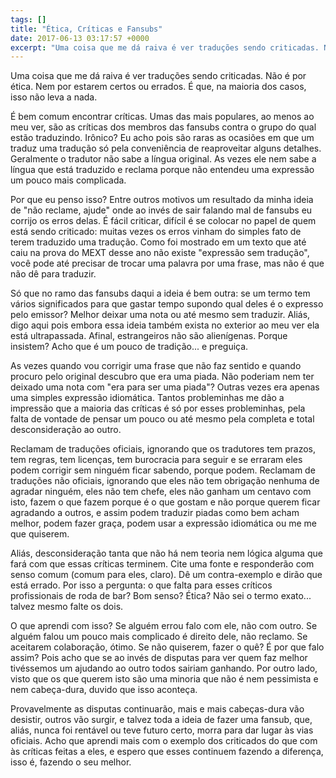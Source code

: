 ```yaml
---
tags: []
title: "Ética, Críticas e Fansubs"
date: 2017-06-13 03:17:57 +0000
excerpt: "Uma coisa que me dá raiva é ver traduções sendo criticadas. Não é por ética. Nem por estarem certos ou errados. É que, na maioria dos..."
---
```


Uma coisa que me dá raiva é ver traduções sendo criticadas. Não é por ética. Nem por estarem certos ou errados. É que, na maioria dos casos, isso não leva a nada.

É bem comum encontrar críticas. Umas das mais populares, ao menos ao meu ver, são as críticas dos membros das fansubs contra o grupo do qual estão traduzindo. Irônico? Eu acho pois são raras as ocasiões em que um traduz uma tradução só pela conveniência de reaproveitar alguns detalhes. Geralmente o tradutor não sabe a língua original. As vezes ele nem sabe a língua que está traduzido e reclama porque não entendeu uma expressão um pouco mais complicada.

Por que eu penso isso? Entre outros motivos um resultado da minha ideia de "não reclame, ajude" onde ao invés de sair falando mal de fansubs eu corrijo os erros delas. É fácil criticar, difícil é se colocar no papel de quem está sendo criticado: muitas vezes os erros vinham do simples fato de terem traduzido uma tradução. Como foi mostrado em um texto que até caiu na prova do MEXT desse ano não existe "expressão sem tradução", você pode até precisar de trocar uma palavra por uma frase, mas não é que não dê para traduzir.

Só que no ramo das fansubs daqui a ideia é bem outra: se um termo tem vários significados para que gastar tempo supondo qual deles é o expresso pelo emissor? Melhor deixar uma nota ou até mesmo sem traduzir. Aliás, digo aqui pois embora essa ideia também exista no exterior ao meu ver ela está ultrapassada. Afinal, estrangeiros não são alienígenas. Porque insistem? Acho que é um pouco de tradição... e preguiça.

As vezes quando vou corrigir uma frase que não faz sentido e quando procuro pelo original descubro que era uma piada. Não poderiam nem ter deixado uma nota com "era para ser uma piada"? Outras vezes era apenas uma simples expressão idiomática. Tantos probleminhas me dão a impressão que a maioria das críticas é só por esses probleminhas, pela falta de vontade de pensar um pouco ou até mesmo pela completa e total desconsideração ao outro.

Reclamam de traduções oficiais, ignorando que os tradutores tem prazos, tem regras, tem licenças, tem burocracia para seguir e se erraram eles podem corrigir sem ninguém ficar sabendo, porque podem. Reclamam de traduções não oficiais, ignorando que eles não tem obrigação nenhuma de agradar ninguém, eles não tem chefe, eles não ganham um centavo com isto, fazem o que fazem porque é o que gostam e não porque querem ficar agradando a outros, e assim podem traduzir piadas como bem acham melhor, podem fazer graça, podem usar a expressão idiomática ou me me que quiserem.

Aliás, desconsideração tanta que não há nem teoria nem lógica alguma que fará com que essas críticas terminem. Cite uma fonte e responderão com senso comum (comum para eles,  claro). Dê um contra-exemplo e dirão que está errado. Por isso a pergunta: o que falta para esses críticos profissionais de roda de bar? Bom senso? Ética? Não sei o termo exato... talvez mesmo falte os dois.

O que aprendi com isso? Se alguém errou falo com ele,  não com outro. Se alguém falou um pouco mais complicado é direito dele, não reclamo. Se aceitarem colaboração, ótimo. Se não quiserem, fazer o quê? É por que falo assim? Pois acho que se ao invés de disputas para ver quem faz melhor tivéssemos um ajudando ao outro todos sairiam ganhando. Por outro lado, visto que os que querem isto são uma minoria que não é nem pessimista e nem cabeça-dura, duvido que isso aconteça.

Provavelmente as disputas continuarão, mais e mais cabeças-dura vão desistir, outros vão surgir, e talvez toda a ideia de fazer uma fansub, que, aliás, nunca foi rentável ou teve futuro certo, morra para dar lugar às vias oficiais. Acho que aprendi mais com o exemplo dos criticados do que com às críticas feitas a eles, e espero que esses continuem fazendo a diferença, isso é, fazendo o seu melhor.